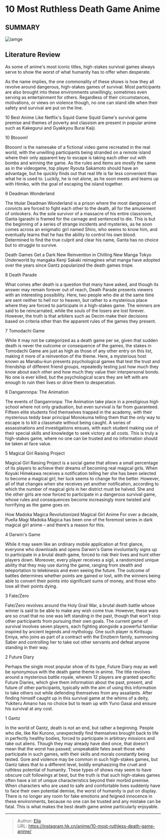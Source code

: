 # 10 Most Ruthless Death Game Anime


## SUMMARY 

![iamge](https://static1.srcdn.com/wordpress/wp-content/uploads/2023/10/best-death-game-anime-featured-image.jpg)

## Literature Review

As some of anime&#39;s most iconic titles, high-stakes survival games always serve to show the worst of what humanity has to offer when desperate.





As the name implies, the one commonality of these shows is how they all revolve around dangerous, high-stakes games of survival. Most participants are also brought into these environments unwillingly, sometimes even serving as entertainment for others. Regardless of their circumstances, motivations, or views on violence though, no one can stand idle when their safety and survival are put on the line.
            
 
 10 Best Anime Like Netflix&#39;s Squid Game 
Squid Game&#39;s survival game premise and themes of poverty and classism are present in popular anime such as Kakegurui and Gyakkyou Burai Kaiji.












 








 10  Btooom! 
        

Btooom! is the namesake of a fictional video game recreated in the real world, with the unwilling participants being stranded on a remote island where their only apparent key to escape is taking each other out with bombs and winning the game. As the rules and items are mostly the same as in the videogame, top player Ryouta Sakamoto should have an advantage, but he quickly finds out that real life is far less convenient than what he is used to. Luckily, he is not alone, as he soon meets and teams up with Himiko, with the goal of escaping the island together.





 9  Deadman Wonderland 
        

The titular Deadman Wonderland is a prison where the most dangerous of convicts are forced to fight each other to the death, all for the amusement of onlookers. As the sole survivor of a massacre of his entire classroom, Ganta Igarashi is framed for the carnage and sentenced to die. This is but the beginning of a series of strange incidents and mysteries, as he soon comes across an enigmatic girl named Shiro, who seems to know him, and eventually learns that he has the ability to control his own blood. Determined to find the true culprit and clear his name, Ganta has no choice but to struggle to survive.
            
 
 Death Games Get a Dark New Reinvention in Chilling New Manga 
Tokyo Underworld by mangaka Kenji Sakaki reimagines what manga have adopted over the years since Gantz popularized the death games trope.








 8  Death Parade 
        

What comes after death is a question that many have asked, and though its answer may remain forever out of reach, Death Parade presents viewers with an interesting possibility. Here, two people who die at the same time are sent neither to hell nor to heaven, but rather to a mysterious place where they are forced to participate in a high-stakes game. The winners are said to be reincarnated, while the souls of the losers are lost forever. However, the truth is that arbiters such as Decim make their decisions based on criteria other than the apparent rules of the games they present.





 7  Tomodachi Game 
        

While it may not be categorized as a death game per se, given that sudden death is never the outcome or consequence of the games, the stakes in Tomodachi Game are just as high as those of any other entry on this list, making it more of a reinvention of the theme. Here, a mysterious host known as Manabu-kun presents psychological games that test the trust and friendship of different friend groups, repeatedly testing just how much they know about each other and how much they value their interpersonal bonds. No one is ever killed, but the psychological scars they are left with are enough to ruin their lives or drive them to desperation.





 6  Danganronpa: The Animation 
        

The events of Danganronpa: The Animation take place in a prestigious high school where not only graduation, but even survival is far from guaranteed. Fifteen elite students find themselves trapped in the academy, with their mysterious teddy bear principal Monokuma telling them that the only way to escape is to kill a classmate without being caught. A series of assassinations and investigations ensues, with each student making use of their special skills and knowledge to seek victory at all costs. This is truly a high-stakes game, where no one can be trusted and no information should be taken at face value.





 5  Magical Girl Raising Project 
        

Magical Girl Raising Project is a social game that allows a small percentage of its players to achieve their dreams of becoming real magical girls. When Koyuki Himekawa receives a notification telling her she has been selected to become a magical girl, her luck seems to change for the better. However, all of that changes when she receives yet another notification, according to which the number of magical girls in her district must be halved. She and the other girls are now forced to participate in a dangerous survival game, whose rules and consequences become increasingly more twisted and horrifying as the game goes on.
            
 
 How Madoka Magica Revolutionized Magical Girl Anime 
For over a decade, Puella Magi Madoka Magica has been one of the foremost series in dark magical girl anime – and there’s a reason for this.








 4  Darwin&#39;s Game 
        

While it may seem like an ordinary mobile application at first glance, everyone who downloads and opens Darwin&#39;s Game involuntarily signs up to participate in a brutal death game, forced to risk their lives and hunt other players down. Moreover, every player receives a sigil, a randomized unique ability that they may use during the game, ranging from stealth and teleportation to telekinesis and even seeing the future. The outcome of battles determines whether points are gained or lost, with the winners being able to convert their points into significant sums of money, and those who lose all their points dying.





 3  Fate/Zero 
        

Fate/Zero revolves around the Holy Grail War, a brutal death battle whose winner is said to be able to make any wish come true. However, these wars are so cruel that no one was left standing in the past, though that won&#39;t stop other participants from pursuing their own goals. The current game of survival involves seven players, each fighting alongside a powerful familiar inspired by ancient legends and mythology. One such player is Kiritsugu Emiya, who joins as part of a contract with the Einzbern family, summoning Saber and controlling her to take out other servants and defeat anyone standing in their way.





 2  Future Diary 
        

Perhaps the single most popular show of its type, Future Diary may as well be synonymous with the death game theme in anime. The title revolves around a mysterious battle royale, wherein 12 players are granted specific Future Diaries, which give them information about the past, present, and future of other participants, typically with the aim of using this information to take others out while defending themselves from any assailants. After finding himself caught up in this survival game at the whims of a deity, Yukiteru Amano has no choice but to team up with Yuno Gasai and ensure his survival at any cost.





 1  Gantz 
        

In the world of Gantz, death is not an end, but rather a beginning. People who die, like Kei Kurono, unexpectedly find themselves brought back to life in perfectly healthy bodies, forced to participate in arbitrary missions and take out aliens. Though they may already have died once, that doesn&#39;t mean that the worst has passed; unspeakable fates await those who participate in such games, with their skills and morals constantly being tested. Gore and violence may be common in such high-stakes games, but Gantz takes that to a different level, boldly emphasizing the cruel and ruthless potential of humanity.
These types of shows may seem to have obscure cult followings at best, but the truth is that such high-stakes games often have a lot of unique characteristics beyond their morbid premise. When characters who are used to safe and comfortable lives suddenly have to face their own potential demise, the worst of humanity is put on display. There is no longer any room for fake emotions and feigned innocence in these environments, because no one can be trusted and any mistake can be fatal. This is what makes the best death game anime particularly enjoyable.

---

> Author: [Ella](https://instagram.hk.cn/)  
> URL: https://instagram.hk.cn/anime/10-most-ruthless-death-game-anime/  

